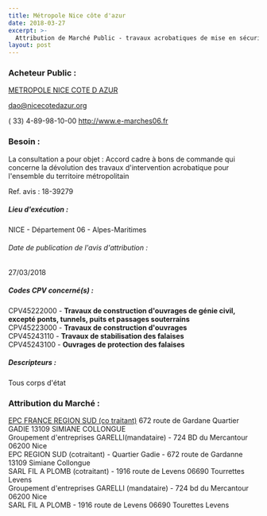 ```yaml
---
title: Métropole Nice côte d'azur
date: 2018-03-27
excerpt: >-
  Attribution de Marché Public - travaux acrobatiques de mise en sécurité du territoire métropolitain
layout: post
---
```


### Acheteur Public : 
<a href="/acheteur-132/siren-200030195"> METROPOLE NICE COTE D AZUR</a><br/>



dao@nicecotedazur.org

( 33) 4-89-98-10-00
http://www.e-marches06.fr
### Besoin :

La consultation a pour objet : Accord cadre à bons de commande qui concerne la dévolution des travaux d'intervention acrobatique pour l'ensemble du territoire métropolitain

Ref. avis : 18-39279


##### Lieu d'exécution :

NICE - Département 06 - Alpes-Maritimes

###### Date de publication de l'avis d'attribution : 
27/03/2018

##### Codes CPV concerné(s) :
CPV45222000 - **Travaux de construction d'ouvrages de génie civil, excepté ponts, tunnels, puits et passages souterrains** <br/>
CPV45223000 - **Travaux de construction d'ouvrages** <br/>
CPV45243110 - **Travaux de stabilisation des falaises** <br/>
CPV45243100 - **Ouvrages de protection des falaises** <br/>

##### Descripteurs :
Tous corps d'état <br/>

### Attribution du Marché :
<a href="/entreprise-573/siren-722049129"> EPC FRANCE REGION SUD (co traitant)</a>    672 route de Gardane Quartier GADIE 13109 SIMIANE COLLONGUE <br/>
Groupement d'entreprises GARELLI(mandataire) - 724 BD du Mercantour 06200 Nice <br/>
EPC REGION SUD (cotraitant) - Quartier Gadie - 672 route de Gardanne 13109 Simiane Collongue <br/>
SARL FIL A PLOMB (cotraitant) - 1916 route de Levens 06690 Tourrettes Levens <br/>
Groupement d'entreprises GARELLI (mandataire) - 724 bd du Mercantour 06200 Nice <br/>
SARL FIL A PLOMB - 1916 route de Levens 06690 Tourettes Levens <br/>
